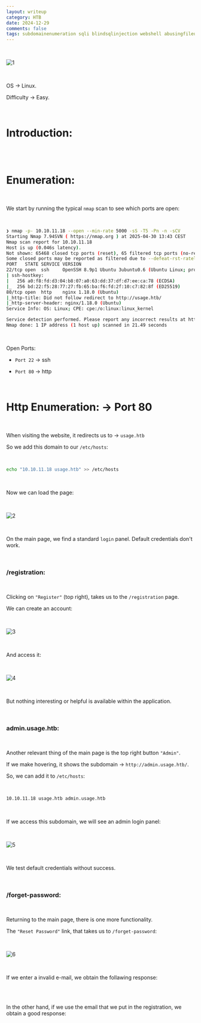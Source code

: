 ```yaml
---
layout: writeup
category: HTB
date: 2024-12-29
comments: false
tags: subdomainenumeration sqli blindsqlinjection webshell abusingfileupload remotecodeexecution
---
```


<br />

![1](../../../assets/images/Usage/1.png)

<br />

OS -> Linux.

Difficulty -> Easy.

<br />

# Introduction:

<br />



<br />

# Enumeration:

<br />

We start by running the typical `nmap` scan to see which ports are open:

<br />

```bash
❯ nmap -p- 10.10.11.18 --open --min-rate 5000 -sS -T5 -Pn -n -sCV
Starting Nmap 7.94SVN ( https://nmap.org ) at 2025-04-30 13:43 CEST
Nmap scan report for 10.10.11.18
Host is up (0.046s latency).
Not shown: 65468 closed tcp ports (reset), 65 filtered tcp ports (no-response)
Some closed ports may be reported as filtered due to --defeat-rst-ratelimit
PORT   STATE SERVICE VERSION
22/tcp open  ssh     OpenSSH 8.9p1 Ubuntu 3ubuntu0.6 (Ubuntu Linux; protocol 2.0)
| ssh-hostkey: 
|   256 a0:f8:fd:d3:04:b8:07:a0:63:dd:37:df:d7:ee:ca:78 (ECDSA)
|_  256 bd:22:f5:28:77:27:fb:65:ba:f6:fd:2f:10:c7:82:8f (ED25519)
80/tcp open  http    nginx 1.18.0 (Ubuntu)
|_http-title: Did not follow redirect to http://usage.htb/
|_http-server-header: nginx/1.18.0 (Ubuntu)
Service Info: OS: Linux; CPE: cpe:/o:linux:linux_kernel

Service detection performed. Please report any incorrect results at https://nmap.org/submit/ .
Nmap done: 1 IP address (1 host up) scanned in 21.49 seconds
```

<br />

Open Ports:

- `Port 22` -> ssh

- `Port 80` -> http

<br />

# Http Enumeration: -> Port 80

<br />

When visiting the website, it redirects us to -> `usage.htb`

So we add this domain to our `/etc/hosts`:

<br />

```bash
echo "10.10.11.18 usage.htb" >> /etc/hosts
```

<br />

Now we can load the page:

<br />

![2](../../../assets/images/Usage/2.png)

<br />

On the main page, we find a standard `login` panel. Default credentials don't work.

<br />

### /registration:

<br />

Clicking on `"Register"` (top right), takes us to the `/registration` page.

We can create an account:

<br />

![3](../../../assets/images/Usage/3.png)

<br />

And access it:

<br />

![4](../../../assets/images/Usage/4.png)

<br />

But nothing interesting or helpful is available within the application.

<br />

### admin.usage.htb:

<br />

Another relevant thing of the main page is the top right button `"Admin"`.

If we make hovering, it shows the subdomain -> `http://admin.usage.htb/`.

So, we can add it to `/etc/hosts`:

<br />

```bash
10.10.11.18 usage.htb admin.usage.htb
```

<br />

If we access this subdomain, we will see an admin login panel:

<br />

![5](../../../assets/images/Usage/5.png)

<br />

We test default credentials without success.

<br />

### /forget-password:

<br />

Returning to the main page, there is one more functionality.

The `"Reset Password"` link, that takes us to `/forget-password`:

<br />

![6](../../../assets/images/Usage/6.png)

<br />

If we enter a invalid e-mail, we obtain the follawing response:

<br />



<br />

In the other hand, if we use the email that we put in the registration, we obtain a good response:

<br />



<br />
